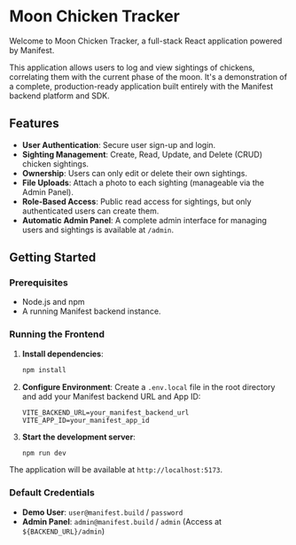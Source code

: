 # Moon Chicken Tracker

Welcome to Moon Chicken Tracker, a full-stack React application powered by Manifest.

This application allows users to log and view sightings of chickens, correlating them with the current phase of the moon. It's a demonstration of a complete, production-ready application built entirely with the Manifest backend platform and SDK.

## Features

- **User Authentication**: Secure user sign-up and login.
- **Sighting Management**: Create, Read, Update, and Delete (CRUD) chicken sightings.
- **Ownership**: Users can only edit or delete their own sightings.
- **File Uploads**: Attach a photo to each sighting (manageable via the Admin Panel).
- **Role-Based Access**: Public read access for sightings, but only authenticated users can create them.
- **Automatic Admin Panel**: A complete admin interface for managing users and sightings is available at `/admin`.

## Getting Started

### Prerequisites

- Node.js and npm
- A running Manifest backend instance.

### Running the Frontend

1.  **Install dependencies**:
    ```bash
    npm install
    ```

2.  **Configure Environment**:
    Create a `.env.local` file in the root directory and add your Manifest backend URL and App ID:
    ```
    VITE_BACKEND_URL=your_manifest_backend_url
    VITE_APP_ID=your_manifest_app_id
    ```

3.  **Start the development server**:
    ```bash
    npm run dev
    ```

The application will be available at `http://localhost:5173`.

### Default Credentials

- **Demo User**: `user@manifest.build` / `password`
- **Admin Panel**: `admin@manifest.build` / `admin` (Access at `${BACKEND_URL}/admin`)
